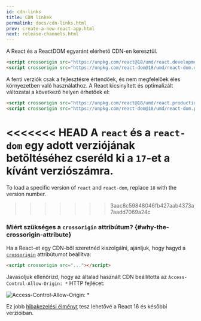 ```yaml
---
id: cdn-links
title: CDN linkek
permalink: docs/cdn-links.html
prev: create-a-new-react-app.html
next: release-channels.html
---
```


A React és a ReactDOM egyaránt elérhető CDN-en keresztül.

```html
<script crossorigin src="https://unpkg.com/react@18/umd/react.development.js"></script>
<script crossorigin src="https://unpkg.com/react-dom@18/umd/react-dom.development.js"></script>
```

A fenti verziók csak a fejlesztésre értendőek, és nem megfelelőek éles környezetben való használathoz. A React kicsinyített és optimalizált változatai a következő helyen érhetőek el:

```html
<script crossorigin src="https://unpkg.com/react@18/umd/react.production.min.js"></script>
<script crossorigin src="https://unpkg.com/react-dom@18/umd/react-dom.production.min.js"></script>
```

<<<<<<< HEAD
A `react` és a `react-dom` egy adott verziójának betöltéséhez cseréld ki a `17`-et a kívánt verziószámra.
=======
To load a specific version of `react` and `react-dom`, replace `18` with the version number.
>>>>>>> 3aac8c59848046fb427aab4373a7aadd7069a24c

### Miért szükséges a `crossorigin` attribútum? {#why-the-crossorigin-attribute}

Ha a React-et egy CDN-ből szeretnéd kiszolgálni, ajánljuk, hogy hagyd a [`crossorigin`](https://developer.mozilla.org/en-US/docs/Web/HTML/CORS_settings_attributes) attribútumot beállítva:

```html
<script crossorigin src="..."></script>
```

Javasoljuk ellenőrizd, hogy az általad használt CDN beállította az `Access-Control-Allow-Origin: *` HTTP fejlécet:

![Access-Control-Allow-Origin: *](../images/docs/cdn-cors-header.png)

Ez jobb [hibakezelési élményt](/blog/2017/07/26/error-handling-in-react-16.html) tesz lehetővé a React 16 és későbbi verzióiban.
